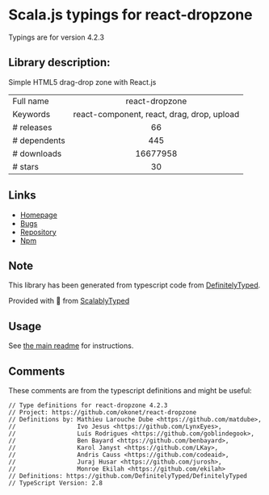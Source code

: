
# Scala.js typings for react-dropzone

Typings are for version 4.2.3

## Library description:
Simple HTML5 drag-drop zone with React.js

|                    |                 |
| ------------------ | :-------------: |
| Full name          | react-dropzone |
| Keywords           | react-component, react, drag, drop, upload |
| # releases         | 66 |
| # dependents       | 445 |
| # downloads        | 16677958 |
| # stars            | 30 |

## Links
- [Homepage](https://github.com/react-dropzone/react-dropzone)
- [Bugs](https://github.com/react-dropzone/react-dropzone/issues)
- [Repository](https://github.com/react-dropzone/react-dropzone)
- [Npm](https://www.npmjs.com/package/react-dropzone)
    


## Note
This library has been generated from typescript code from [DefinitelyTyped](https://definitelytyped.org).

Provided with :purple_heart: from [ScalablyTyped](https://github.com/oyvindberg/ScalablyTyped)

## Usage
See [the main readme](../../readme.md) for instructions.

## Comments

These comments are from the typescript definitions and might be useful:
```
// Type definitions for react-dropzone 4.2.3
// Project: https://github.com/okonet/react-dropzone
// Definitions by: Mathieu Larouche Dube <https://github.com/matdube>,
//                 Ivo Jesus <https://github.com/LynxEyes>,
//                 Luís Rodrigues <https://github.com/goblindegook>,
//                 Ben Bayard <https://github.com/benbayard>,
//                 Karol Janyst <https://github.com/LKay>,
//                 Andris Causs <https://github.com/codeaid>,
//                 Juraj Husar <https://github.com/jurosh>,
//                 Monroe Ekilah <https://github.com/ekilah>
// Definitions: https://github.com/DefinitelyTyped/DefinitelyTyped
// TypeScript Version: 2.8

```

